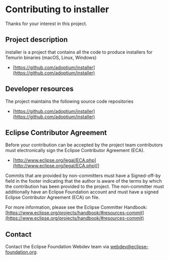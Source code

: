 # Contributing to installer

Thanks for your interest in this project.

## Project description

installer is a project that contains all the code to produce installers for Temurin binaries (macOS, Linux, Windows)

* [https://github.com/adoptium/installer](https://github.com/adoptium/installer)

## Developer resources

The project maintains the following source code repositories

* [https://github.com/adoptium/installer](https://github.com/adoptium/installer)

## Eclipse Contributor Agreement

Before your contribution can be accepted by the project team contributors must
electronically sign the Eclipse Contributor Agreement (ECA).

* [http://www.eclipse.org/legal/ECA.php](http://www.eclipse.org/legal/ECA.php)[]

Commits that are provided by non-committers must have a Signed-off-by field in
the footer indicating that the author is aware of the terms by which the
contribution has been provided to the project. The non-committer must
additionally have an Eclipse Foundation account and must have a signed Eclipse
Contributor Agreement (ECA) on file.

For more information, please see the Eclipse Committer Handbook:
[https://www.eclipse.org/projects/handbook/#resources-commit](https://www.eclipse.org/projects/handbook/#resources-commit)

## Contact

Contact the Eclipse Foundation Webdev team via webdev@eclipse-foundation.org.
